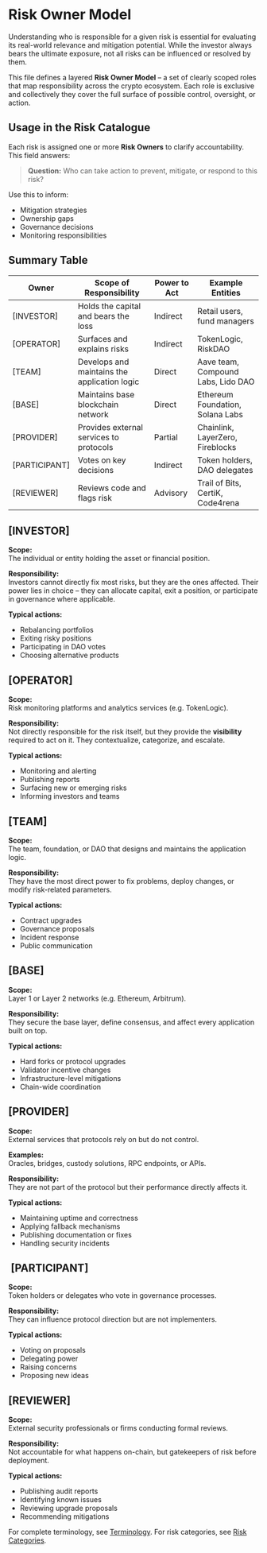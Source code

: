 #  Risk Owner Model

Understanding who is responsible for a given risk is essential for evaluating its real-world relevance and mitigation potential. While the investor always bears the ultimate exposure, not all risks can be influenced or resolved by them.

This file defines a layered **Risk Owner Model** – a set of clearly scoped roles that map responsibility across the crypto ecosystem. Each role is exclusive and collectively they cover the full surface of possible control, oversight, or action.

##  Usage in the Risk Catalogue

Each risk is assigned one or more **Risk Owners** to clarify accountability. This field answers:

> **Question:** Who can take action to prevent, mitigate, or respond to this risk?

Use this to inform:

- Mitigation strategies
- Ownership gaps
- Governance decisions
- Monitoring responsibilities

<!-- PAGEBREAK -->

##  Summary Table

| Owner    | Scope of Responsibility                      | Power to Act | Example Entities                   |
| ------------- | -------------------------------------------- | ------------ | ---------------------------------- |
| [INVESTOR]    | Holds the capital and bears the loss         | Indirect     | Retail users, fund managers        |
| [OPERATOR]    | Surfaces and explains risks                  | Indirect     | TokenLogic, RiskDAO                |
| [TEAM]        | Develops and maintains the application logic | Direct       | Aave team, Compound Labs, Lido DAO |
| [BASE]        | Maintains base blockchain network            | Direct       | Ethereum Foundation, Solana Labs   |
| [PROVIDER]    | Provides external services to protocols      | Partial      | Chainlink, LayerZero, Fireblocks   |
| [PARTICIPANT] | Votes on key decisions                       | Indirect     | Token holders, DAO delegates       |
| [REVIEWER]    | Reviews code and flags risk                  | Advisory     | Trail of Bits, CertiK, Code4rena   |

<!-- PAGEBREAK -->

##  [INVESTOR]

**Scope:**  
The individual or entity holding the asset or financial position.

**Responsibility:**  
Investors cannot directly fix most risks, but they are the ones affected. Their power lies in choice – they can allocate capital, exit a position, or participate in governance where applicable.

**Typical actions:**

- Rebalancing portfolios
- Exiting risky positions
- Participating in DAO votes
- Choosing alternative products

##  [OPERATOR]

**Scope:**  
Risk monitoring platforms and analytics services (e.g. TokenLogic).

**Responsibility:**  
Not directly responsible for the risk itself, but they provide the **visibility** required to act on it. They contextualize, categorize, and escalate.

**Typical actions:**

- Monitoring and alerting
- Publishing reports
- Surfacing new or emerging risks
- Informing investors and teams

<!-- PAGEBREAK -->

##  [TEAM]

**Scope:**  
The team, foundation, or DAO that designs and maintains the application logic.

**Responsibility:**  
They have the most direct power to fix problems, deploy changes, or modify risk-related parameters.

**Typical actions:**

- Contract upgrades
- Governance proposals
- Incident response
- Public communication

##  [BASE]

**Scope:**  
Layer 1 or Layer 2 networks (e.g. Ethereum, Arbitrum).

**Responsibility:**  
They secure the base layer, define consensus, and affect every application built on top.

**Typical actions:**

- Hard forks or protocol upgrades
- Validator incentive changes
- Infrastructure-level mitigations
- Chain-wide coordination

<!-- PAGEBREAK -->

##  [PROVIDER]

**Scope:**  
External services that protocols rely on but do not control.

**Examples:**  
Oracles, bridges, custody solutions, RPC endpoints, or APIs.

**Responsibility:**  
They are not part of the protocol but their performance directly affects it.

**Typical actions:**

- Maintaining uptime and correctness
- Applying fallback mechanisms
- Publishing documentation or fixes
- Handling security incidents

## ‍ [PARTICIPANT]

**Scope:**  
Token holders or delegates who vote in governance processes.

**Responsibility:**  
They can influence protocol direction but are not implementers.

**Typical actions:**

- Voting on proposals
- Delegating power
- Raising concerns
- Proposing new ideas

<!-- PAGEBREAK -->

##  [REVIEWER]

**Scope:**  
External security professionals or firms conducting formal reviews.

**Responsibility:**  
Not accountable for what happens on-chain, but gatekeepers of risk before deployment.

**Typical actions:**

- Publishing audit reports
- Identifying known issues
- Reviewing upgrade proposals
- Recommending mitigations

<!-- HIDDEN -->

For complete terminology, see [Terminology](./terminology.md). For risk categories, see [Risk Categories](./categories.md).

<!-- /HIDDEN -->
